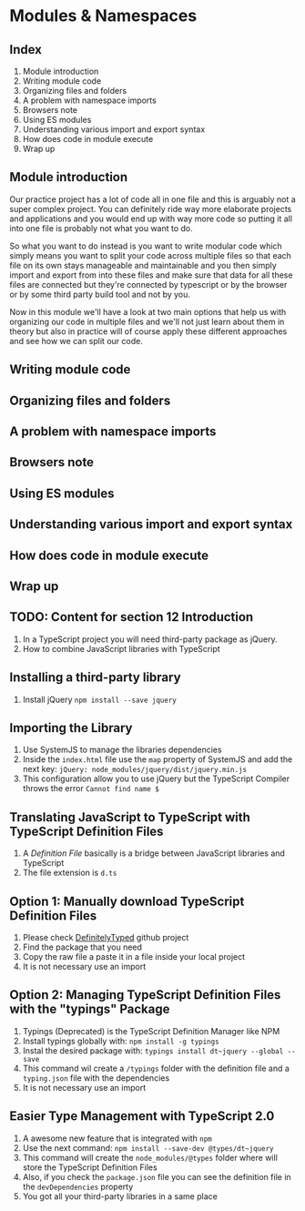 Modules & Namespaces
========================================================

Index
----------------------------------------

1. Module introduction 
2. Writing module code
3. Organizing files and folders
4. A problem with namespace imports
5. Browsers note 
6. Using ES modules
7. Understanding various import and export syntax
8. How does code in module execute
9. Wrap up

Module introduction
----------------------------------------
Our practice project has a lot of code all in one file and this is arguably not a super complex project. You can definitely ride way more elaborate projects and applications and you would end up with way more code so putting it all into one file is probably not what you want to do.

So what you want to do instead is you want to write modular code which simply means you want to split your code across multiple files so that each file on its own stays manageable and maintainable and you then simply import and export from into these files and make sure that data for all these files are connected but they're connected by typescript or by the browser or by some third party build tool and not by you.

Now in this module we'll have a look at two main options that help us with organizing our code in multiple files and we'll not just learn about them in theory but also in practice will of course apply these different approaches and see how we can split our code.

Writing module code
----------------------------------------
Organizing files and folders
----------------------------------------
A problem with namespace imports
----------------------------------------
Browsers note 
----------------------------------------
Using ES modules
----------------------------------------
Understanding various import and export syntax
----------------------------------------
How does code in module execute
----------------------------------------
Wrap up
----------------------------------------

TODO: Content for section 12
Introduction
------------
1. In a TypeScript project you will need third-party package as jQuery.
2. How to combine JavaScript libraries with TypeScript

Installing a third-party library
--------------------------------
1. Install jQuery `npm install --save jquery`

Importing the Library
---------------------
1. Use SystemJS to manage the libraries dependencies
2. Inside the `index.html` file use the `map` property of SystemJS and add the next key: `jQuery: node_modules/jquery/dist/jquery.min.js`
3. This configuration allow you to use jQuery but the TypeScript Compiler throws the error `Cannot find name $`

Translating JavaScript to TypeScript with TypeScript Definition Files
---------------------------------------------------------------------
1. A *Definition File* basically is a bridge between JavaScript libraries and TypeScript
2. The file extension is `d.ts`

Option 1: Manually download TypeScript Definition Files
-------------------------------------------------------
1. Please check [DefinitelyTyped](https://github.com/DefinitelyTyped/DefinitelyTyped) github project
2. Find the package that you need
3. Copy the raw file a paste it in a file inside your local project
4. It is not necessary use an import

Option 2: Managing TypeScript Definition Files with the "typings" Package
-------------------------------------------------------------------------
1. Typings (Deprecated) is the TypeScript Definition Manager like NPM
2. Install typings globally with: `npm install -g typings`
3. Instal the desired package with: `typings install dt~jquery --global --save`
4. This command wil create a `/typings` folder with the definition file and a `typing.json` file with the dependencies
5. It is not necessary use an import

Easier Type Management with TypeScript 2.0
------------------------------------------
1. A awesome new feature that is integrated with `npm`
2. Use the next command: `npm install --save-dev @types/dt~jquery`
3. This command will create the `node_modules/@types` folder where will store the TypeScript Definition Files
4. Also, if you check the `package.json` file you can see the definition file in the `devDependencies` property
5. You got all your third-party libraries in a same place


